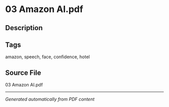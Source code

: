 # 03 Amazon AI.pdf

## Description

## Tags
amazon, speech, face, confidence, hotel

## Source File
03 Amazon AI.pdf

---
*Generated automatically from PDF content*
